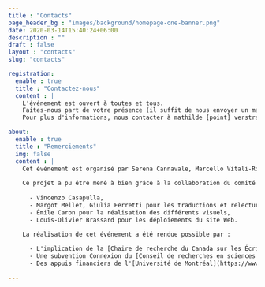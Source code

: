 ```yaml
---
title : "Contacts"
page_header_bg : "images/background/homepage-one-banner.png"
date: 2020-03-14T15:40:24+06:00
description : ""
draft : false
layout : "contacts"
slug: "contacts"

registration:
  enable : true
  title : "Contactez-nous"
  content : |
    L'événement est ouvert à toutes et tous.  
    Faites-nous part de votre présence (il suffit de nous envoyer un mail) ! C'est recommandé pour les conférences, obligatoire pour les ateliers.      
    Pour plus d'informations, nous contacter à mathilde [point] verstraete [arobase] umontreal [point] ca.

about:
  enable : true
  title : "Remerciements"
  img: false
  content : | 
    Cet événement est organisé par Serena Cannavale, Marcello Vitali-Rosati, Elsa Bouchard & Mathilde Verstraete. 
    
    Ce projet a pu être mené à bien grâce à la collaboration du comité organisateur :  
    
      - Vincenzo Casapulla, 
      - Margot Mellet, Giulia Ferretti pour les traductions et relecture des *abstracts*, 
      - Émile Caron pour la réalisation des différents visuels, 
      - Louis-Olivier Brassard pour les déploiements du site Web. 
    
    La réalisation de cet événement a été rendue possible par : 

      - L'implication de la [Chaire de recherche du Canada sur les Écritures Numériques](https://www.ecrituresnumeriques.ca/fr/) (Université de Montréal) et du [Dipartimento Studi Umanistici](https://www.studiumanistici.unina.it/) (Université degli Studi di Napoli Federico II) ; 
      - Une subvention Connexion du [Conseil de recherches en sciences humaines (Canada)](https://www.sshrc-crsh.gc.ca/home-accueil-fra.aspx) ; 
      - Des appuis financiers de l'[Université de Montréal](https://www.umontreal.ca/), de la [FAS](https://fas.umontreal.ca/accueil/) (Faculté des Arts et des Sciences), du [CRIHN (Centre de recherche interuniversitaire sur les humanités numériques)](https://www.crihn.org/), du [GREN (Groupe de recherche sur les éditions critiques en contexte numérique)](https://gren.openum.ca/), du projet *Epigraphic Poetry in Ancient Campania* (PRIN PNRR 2022 -- Epigraphic Poetry in Ancient Campania -- COD. MUR P2022SFXHC), du projet *Reti* (PRIN 2022 -- RETI Rendering Texts and Images. Digital Scholarly Editions with Edition Visualization Technology -- P.I. Maria Cristina Rossi) et du *Ciclo di Seminari Ecdotica e interpretazione dei classici latini e greci: problemi di metodo in prospettiva interdisciplinare*. 
    
---
```

